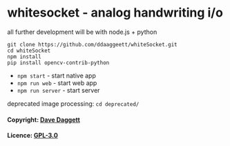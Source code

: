 # whitesocket - analog handwriting i/o

all further development will be with node.js + python

	git clone https://github.com/ddaaggeett/whiteSocket.git
	cd whiteSocket
	npm install
	pip install opencv-contrib-python

- `npm start` - start native app
- `npm run web` - start web app
- `npm run server` - start server

deprecated image processing: `cd deprecated/`

#### Copyright: [Dave Daggett](https://ddaaggeett.com)

#### Licence: **[GPL-3.0](https://github.com/ddaaggeett/whiteSocket/blob/master/LICENSE)**
